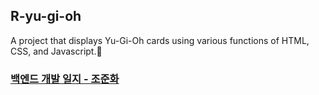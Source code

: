 ## R-yu-gi-oh

A project that displays Yu-Gi-Oh cards using various functions of HTML, CSS, and Javascript.📝

### [백엔드 개발 일지 - 조준화](/backend/README.md)
